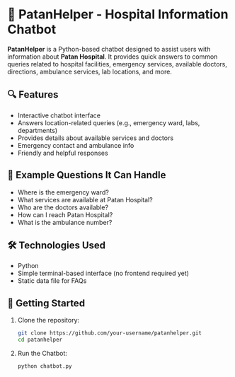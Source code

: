 # 🏥 PatanHelper - Hospital Information Chatbot

**PatanHelper** is a Python-based chatbot designed to assist users with information about **Patan Hospital**. It provides quick answers to common queries related to hospital facilities, emergency services, available doctors, directions, ambulance services, lab locations, and more.

## 🔍 Features
- Interactive chatbot interface
- Answers location-related queries (e.g., emergency ward, labs, departments)
- Provides details about available services and doctors
- Emergency contact and ambulance info
- Friendly and helpful responses

## 📌 Example Questions It Can Handle
- Where is the emergency ward?
- What services are available at Patan Hospital?
- Who are the doctors available?
- How can I reach Patan Hospital?
- What is the ambulance number?

## 🛠 Technologies Used
- Python
- Simple terminal-based interface (no frontend required yet)
- Static data file for FAQs

## 🚀 Getting Started
1. Clone the repository:
   ```bash
   git clone https://github.com/your-username/patanhelper.git
   cd patanhelper
2. Run the Chatbot:
    ```bash
    python chatbot.py
